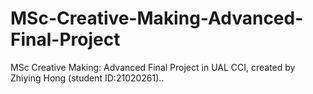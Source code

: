 # MSc-Creative-Making-Advanced-Final-Project
MSc Creative Making: Advanced Final Project in UAL CCI, created by Zhiying Hong (student ID:21020261)..

